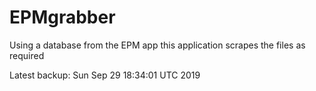 # EPMgrabber
Using a database from the EPM app this application scrapes the files as required


Latest backup: Sun Sep 29 18:34:01 UTC 2019
